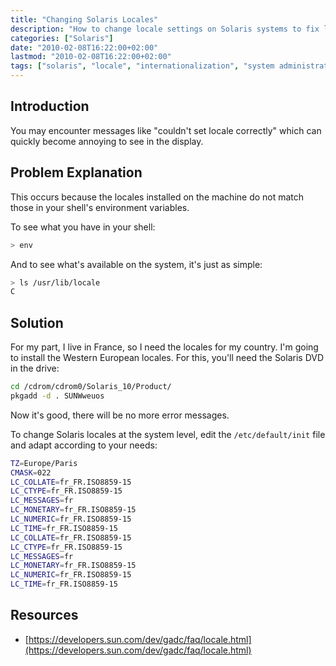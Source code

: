 ```yaml
---
title: "Changing Solaris Locales"
description: "How to change locale settings on Solaris systems to fix locale-related error messages and properly configure internationalization."
categories: ["Solaris"]
date: "2010-02-08T16:22:00+02:00"
lastmod: "2010-02-08T16:22:00+02:00"
tags: ["solaris", "locale", "internationalization", "system administration"]
---
```


## Introduction

You may encounter messages like "couldn't set locale correctly" which can quickly become annoying to see in the display.

## Problem Explanation

This occurs because the locales installed on the machine do not match those in your shell's environment variables.

To see what you have in your shell:

```bash
> env 
```

And to see what's available on the system, it's just as simple:

```bash
> ls /usr/lib/locale
C
```

## Solution

For my part, I live in France, so I need the locales for my country. I'm going to install the Western European locales. For this, you'll need the Solaris DVD in the drive:

```bash
cd /cdrom/cdrom0/Solaris_10/Product/
pkgadd -d . SUNWweuos
```

Now it's good, there will be no more error messages.

To change Solaris locales at the system level, edit the `/etc/default/init` file and adapt according to your needs:

```bash
TZ=Europe/Paris
CMASK=022
LC_COLLATE=fr_FR.ISO8859-15
LC_CTYPE=fr_FR.ISO8859-15
LC_MESSAGES=fr
LC_MONETARY=fr_FR.ISO8859-15
LC_NUMERIC=fr_FR.ISO8859-15
LC_TIME=fr_FR.ISO8859-15
LC_COLLATE=fr_FR.ISO8859-15
LC_CTYPE=fr_FR.ISO8859-15
LC_MESSAGES=fr
LC_MONETARY=fr_FR.ISO8859-15
LC_NUMERIC=fr_FR.ISO8859-15
LC_TIME=fr_FR.ISO8859-15
```

## Resources
- [https://developers.sun.com/dev/gadc/faq/locale.html](https://developers.sun.com/dev/gadc/faq/locale.html)
